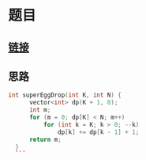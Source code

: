   # 题目
  ## [链接](https://leetcode.com/problems/super-egg-drop/discuss/158974/C%2B%2BJavaPython-2D-and-1D-DP-O(KlogN))
  ## 思路
  ```c++
  int superEggDrop(int K, int N) {
        vector<int> dp(K + 1, 0);
        int m;
        for (m = 0; dp[K] < N; m++)
            for (int k = K; k > 0; --k)
                dp[k] += dp[k - 1] + 1;
        return m;
    }
    ```